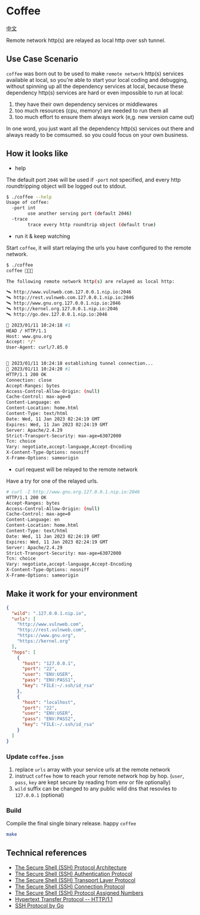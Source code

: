 # Coffee

[中文](README.zh.md)

Remote network http(s) are relayed as local http over ssh tunnel.

## Use Case Scenario

`coffee` was born out to be used to make `remote network` http(s)
services available at local, so you're able to start your local coding
and debugging, without spinning up all the dependency services at
local, because these dependency http(s) services are hard or even
impossible to run at local:

1. they have their own dependency services or middlewares
2. too much resources (cpu, memory) are needed to run them all
3. too much effort to ensure them always work (e,g. new version came out)

In one word, you just want all the dependency http(s) services out
there and always ready to be comsumed. so you could focus on your own
business.

## How it looks like

- help

The default port `2046` will be used if `-port` not specified, and
every http roundtripping object will be logged out to stdout.

```bash
$ ./coffee --help
Usage of coffee:
  -port int
        use another serving port (default 2046)
  -trace
        trace every http roundtrip object (default true)
```

- run it & keep watching

Start `coffee`, it will start relaying the urls you have configured to
the remote network.

```bash
$ ./coffee
coffee 🍵🍵🍵

The following remote network http(s) are relayed as local http:

🛰️ http://www.vulnweb.com.127.0.0.1.nip.io:2046
🛰️ http://rest.vulnweb.com.127.0.0.1.nip.io:2046
🛰️ http://www.gnu.org.127.0.0.1.nip.io:2046
🛰️ http://kernel.org.127.0.0.1.nip.io:2046
🛰️ http://go.dev.127.0.0.1.nip.io:2046

🍵 2023/01/11 10:24:18 #1
HEAD / HTTP/1.1
Host: www.gnu.org
Accept: */*
User-Agent: curl/7.85.0


🍵 2023/01/11 10:24:18 establishing tunnel connection...
🍵 2023/01/11 10:24:20 #1
HTTP/1.1 200 OK
Connection: close
Accept-Ranges: bytes
Access-Control-Allow-Origin: (null)
Cache-Control: max-age=0
Content-Language: en
Content-Location: home.html
Content-Type: text/html
Date: Wed, 11 Jan 2023 02:24:19 GMT
Expires: Wed, 11 Jan 2023 02:24:19 GMT
Server: Apache/2.4.29
Strict-Transport-Security: max-age=63072000
Tcn: choice
Vary: negotiate,accept-language,Accept-Encoding
X-Content-Type-Options: nosniff
X-Frame-Options: sameorigin
```

- curl request will be relayed to the remote network

Have a try for one of the relayed urls.

```bash
# curl -I http://www.gnu.org.127.0.0.1.nip.io:2046
HTTP/1.1 200 OK
Accept-Ranges: bytes
Access-Control-Allow-Origin: (null)
Cache-Control: max-age=0
Content-Language: en
Content-Location: home.html
Content-Type: text/html
Date: Wed, 11 Jan 2023 02:24:19 GMT
Expires: Wed, 11 Jan 2023 02:24:19 GMT
Server: Apache/2.4.29
Strict-Transport-Security: max-age=63072000
Tcn: choice
Vary: negotiate,accept-language,Accept-Encoding
X-Content-Type-Options: nosniff
X-Frame-Options: sameorigin
```

## Make it work for your environment

```json
{
  "wild": ".127.0.0.1.nip.io",
  "urls": [
    "http://www.vulnweb.com",
    "http://rest.vulnweb.com",
    "https://www.gnu.org",
    "https://kernel.org"
  ],
  "hops": [
    {
      "host": "127.0.0.1",
      "port": "22",
      "user": "ENV:USER",
      "pass": "ENV:PASS1",
      "key": "FILE:~/.ssh/id_rsa"
    },
    {
      "host": "localhost",
      "port": "22",
      "user": "ENV:USER",
      "pass": "ENV:PASS2",
      "key": "FILE:~/.ssh/id_rsa"
    }
  ]
}
```

### Update `coffee.json`

1. replace `urls` array with your service urls at the remote network 
2. instruct `coffee` how to reach your remote network hop by
   hop. (`user`, `pass`, `key` are kept secure by reading from env or
   file optionally)
3. `wild` suffix can be changed to any public wild dns that resovles to `127.0.0.1` (optional)

### Build

Compile the final single binary release. happy `coffee`

```bash
make
```

## Technical references

- [The Secure Shell (SSH) Protocol Architecture](https://www.rfc-editor.org/rfc/rfc4251)
- [The Secure Shell (SSH) Authentication Protocol](https://www.rfc-editor.org/rfc/rfc4252)
- [The Secure Shell (SSH) Transport Layer Protocol](https://www.rfc-editor.org/rfc/rfc4253)
- [The Secure Shell (SSH) Connection Protocol](https://www.rfc-editor.org/rfc/rfc4254)
- [The Secure Shell (SSH) Protocol Assigned Numbers](https://www.rfc-editor.org/rfc/rfc4250)
- [Hypertext Transfer Protocol -- HTTP/1.1](https://www.rfc-editor.org/rfc/rfc2616)
- [SSH Protocol by Go](https://pkg.go.dev/golang.org/x/crypto/ssh)
